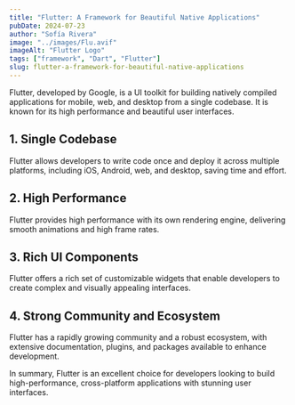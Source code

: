 ```yaml
---
title: "Flutter: A Framework for Beautiful Native Applications"
pubDate: 2024-07-23
author: "Sofía Rivera"
image: "../images/Flu.avif"
imageAlt: "Flutter Logo"
tags: ["framework", "Dart", "Flutter"]
slug: flutter-a-framework-for-beautiful-native-applications
---
```


Flutter, developed by Google, is a UI toolkit for building natively compiled applications for mobile, web, and desktop from a single codebase. It is known for its high performance and beautiful user interfaces.

## 1. Single Codebase

Flutter allows developers to write code once and deploy it across multiple platforms, including iOS, Android, web, and desktop, saving time and effort.

## 2. High Performance

Flutter provides high performance with its own rendering engine, delivering smooth animations and high frame rates.

## 3. Rich UI Components

Flutter offers a rich set of customizable widgets that enable developers to create complex and visually appealing interfaces.

## 4. Strong Community and Ecosystem

Flutter has a rapidly growing community and a robust ecosystem, with extensive documentation, plugins, and packages available to enhance development.

In summary, Flutter is an excellent choice for developers looking to build high-performance, cross-platform applications with stunning user interfaces.
